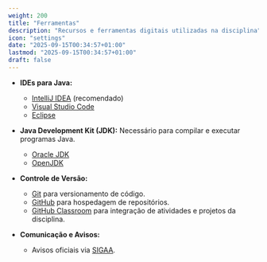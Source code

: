 ```yaml
---
weight: 200
title: "Ferramentas"
description: "Recursos e ferramentas digitais utilizadas na disciplina"
icon: "settings"
date: "2025-09-15T00:34:57+01:00"
lastmod: "2025-09-15T00:34:57+01:00"
draft: false
---
```


- **IDEs para Java:**

  - [IntelliJ IDEA](https://www.jetbrains.com/idea/) (recomendado)
  - [Visual Studio Code](https://code.visualstudio.com/)
  - [Eclipse](https://www.eclipse.org/)

- **Java Development Kit (JDK):** Necessário para compilar e executar programas Java.

  - [Oracle JDK](https://www.oracle.com/java/technologies/javase-jdk11-downloads.html)
  - [OpenJDK](https://openjdk.org/)

- **Controle de Versão:**

  - [Git](https://git-scm.com/) para versionamento de código.
  - [GitHub](https://github.com/) para hospedagem de repositórios.
  - [GitHub Classroom](https://classroom.github.com/) para integração de atividades e projetos da disciplina.

- **Comunicação e Avisos:**
  - Avisos oficiais via [SIGAA](https://sigaa.ufpb.br/).
